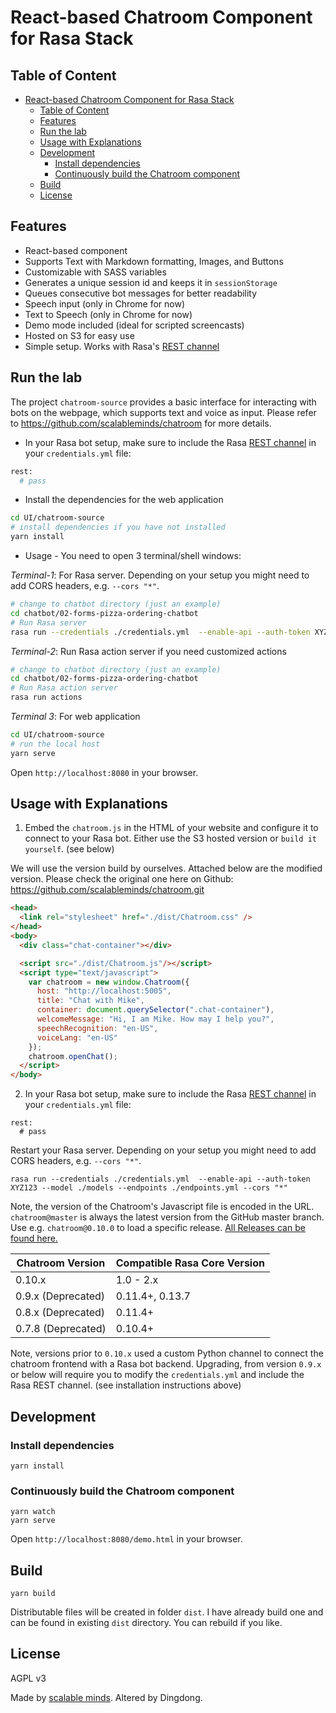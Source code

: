 # React-based Chatroom Component for Rasa Stack

## Table of Content
- [React-based Chatroom Component for Rasa Stack](#react-based-chatroom-component-for-rasa-stack)
  - [Table of Content](#table-of-content)
  - [Features](#features)
  - [Run the lab](#run-the-lab)
  - [Usage with Explanations](#usage-with-explanations)
  - [Development](#development)
    - [Install dependencies](#install-dependencies)
    - [Continuously build the Chatroom component](#continuously-build-the-chatroom-component)
  - [Build](#build)
  - [License](#license)


<!-- **Note: This project is not maintained anymore. If you like to become a community maintainer get in touch with @hotzenklotz. It may still work for your project or serve as a point of reference for others.** -->

<!-- [Watch a demo of our Chatroom in action](https://npm-scalableminds.s3.eu-central-1.amazonaws.com/@scalableminds/chatroom@master/demo.html) -->

## Features

* React-based component
* Supports Text with Markdown formatting, Images, and Buttons
* Customizable with SASS variables
* Generates a unique session id and keeps it in `sessionStorage`
* Queues consecutive bot messages for better readability
* Speech input (only in Chrome for now)
* Text to Speech (only in Chrome for now)
* Demo mode included (ideal for scripted screencasts)
* Hosted on S3 for easy use
* Simple setup. Works with Rasa's [REST channel](https://rasa.com/docs/rasa/user-guide/connectors/your-own-website/#rest-channels)

## Run the lab

The project `chatroom-source` provides a basic interface for interacting with bots on the webpage, which supports text and voice as input. Please refer to https://github.com/scalableminds/chatroom for more details.

* In your Rasa bot setup, make sure to include the Rasa [REST channel](https://rasa.com/docs/rasa/user-guide/connectors/your-own-website/#rest-channels) in your `credentials.yml` file:
```bash
rest:
  # pass
```

* Install the dependencies for the web application
```bash
cd UI/chatroom-source
# install dependencies if you have not installed
yarn install
``` 

* Usage - You need to open 3 terminal/shell windows:


*Terminal-1*: For Rasa server. Depending on your setup you might need to add CORS headers, e.g. `--cors "*"`.

```bash
# change to chatbot directory (just an example)
cd chatbot/02-forms-pizza-ordering-chatbot
# Run Rasa server
rasa run --credentials ./credentials.yml  --enable-api --auth-token XYZ123 --model ./models --endpoints ./endpoints.yml --cors "*"
```

*Terminal-2*: Run Rasa action server if you need customized actions

```bash
# change to chatbot directory (just an example)
cd chatbot/02-forms-pizza-ordering-chatbot
# Run Rasa action server
rasa run actions
```

*Terminal 3*: For web application
   
```bash
cd UI/chatroom-source
# run the local host
yarn serve
```
Open `http://localhost:8080` in your browser.


## Usage with Explanations
1. Embed the `chatroom.js` in the HTML of your website and configure it to connect to your Rasa bot. Either use the S3 hosted version or `build it yourself`. (see below)

We will use the version build by ourselves. Attached below are the modified version. Please check the original one here on Github: https://github.com/scalableminds/chatroom.git 

```html
<head>
  <link rel="stylesheet" href="./dist/Chatroom.css" />
</head>
<body>
  <div class="chat-container"></div>

  <script src="./dist/Chatroom.js"/></script>
  <script type="text/javascript">
    var chatroom = new window.Chatroom({
      host: "http://localhost:5005",
      title: "Chat with Mike",
      container: document.querySelector(".chat-container"),
      welcomeMessage: "Hi, I am Mike. How may I help you?",
      speechRecognition: "en-US",
      voiceLang: "en-US"
    });
    chatroom.openChat();
  </script>
</body>
```


2. In your Rasa bot setup, make sure to include the Rasa [REST channel](https://rasa.com/docs/rasa/user-guide/connectors/your-own-website/#rest-channels) in your `credentials.yml` file:
```
rest:
  # pass
```

Restart your Rasa server. Depending on your setup you might need to add CORS headers, e.g. `--cors "*"`.

```
rasa run --credentials ./credentials.yml  --enable-api --auth-token XYZ123 --model ./models --endpoints ./endpoints.yml --cors "*"
```

Note, the version of the Chatroom's Javascript file is encoded in the URL. `chatroom@master` is always the latest version from the GitHub master branch. Use e.g. `chatroom@0.10.0` to load a specific release. [All Releases can be found here.](https://github.com/scalableminds/chatroom/releases)


| Chatroom Version  | Compatible Rasa Core Version |
|-------------------|------------------------------|
| 0.10.x            | 1.0 - 2.x                    |
| 0.9.x (Deprecated)| 0.11.4+, 0.13.7              |
| 0.8.x (Deprecated)| 0.11.4+                      |
| 0.7.8 (Deprecated)| 0.10.4+                      |

Note, versions prior to `0.10.x` used a custom Python channel to connect the chatroom frontend with a Rasa bot backend. Upgrading, from version `0.9.x` or below will require you to modify the `credentials.yml` and include the Rasa REST channel. (see installation instructions above)


## Development

### Install dependencies

```
yarn install
```

### Continuously build the Chatroom component

```
yarn watch
yarn serve
```

Open `http://localhost:8080/demo.html` in your browser.

## Build

```
yarn build
```

Distributable files will be created in folder `dist`. I have already build one and can be found in existing `dist` directory. You can rebuild if you like.

## License

AGPL v3

Made by [scalable minds](https://scalableminds.com). Altered by Dingdong.
